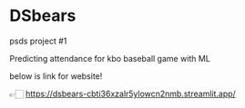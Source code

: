 # DSbears

psds project #1

Predicting attendance for kbo baseball game with ML

below is link for website!

👉🏻 https://dsbears-cbti36xzalr5ylowcn2nmb.streamlit.app/
